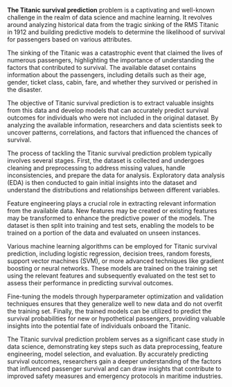 <b>The Titanic survival prediction</b> problem is a captivating and well-known challenge in the realm of data science and machine learning. It revolves around analyzing historical data from the tragic sinking of the RMS Titanic in 1912 and building predictive models to determine the likelihood of survival for passengers based on various attributes.

The sinking of the Titanic was a catastrophic event that claimed the lives of numerous passengers, highlighting the importance of understanding the factors that contributed to survival. The available dataset contains information about the passengers, including details such as their age, gender, ticket class, cabin, fare, and whether they survived or perished in the disaster.

The objective of Titanic survival prediction is to extract valuable insights from this data and develop models that can accurately predict survival outcomes for individuals who were not included in the original dataset. By analyzing the available information, researchers and data scientists seek to uncover patterns, correlations, and factors that influenced the chances of survival.

The process of tackling the Titanic survival prediction problem typically involves several stages. First, the dataset is collected and undergoes cleaning and preprocessing to address missing values, handle inconsistencies, and prepare the data for analysis. Exploratory data analysis (EDA) is then conducted to gain initial insights into the dataset and understand the distributions and relationships between different variables.

Feature engineering plays a crucial role in extracting relevant information from the available data. New features may be created or existing features may be transformed to enhance the predictive power of the models. The dataset is then split into training and test sets, enabling the models to be trained on a portion of the data and evaluated on unseen instances.

Various machine learning algorithms can be employed for Titanic survival prediction, including logistic regression, decision trees, random forests, support vector machines (SVM), or more advanced techniques like gradient boosting or neural networks. These models are trained on the training set using the relevant features and subsequently evaluated on the test set to assess their performance in predicting survival outcomes.

Fine-tuning the models through hyperparameter optimization and validation techniques ensures that they generalize well to new data and do not overfit the training set. Finally, the trained models can be utilized to predict the survival probabilities for new or hypothetical passengers, providing valuable insights into the potential fate of individuals onboard the Titanic.

The Titanic survival prediction problem serves as a significant case study in data science, demonstrating key steps such as data preprocessing, feature engineering, model selection, and evaluation. By accurately predicting survival outcomes, researchers gain a deeper understanding of the factors that influenced passenger survival and can draw insights that contribute to improved safety measures and emergency protocols in maritime industries.
